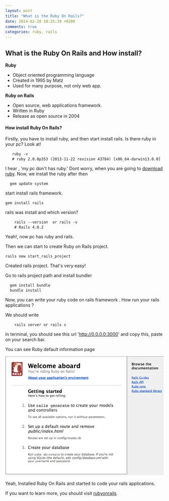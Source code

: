```yaml
---
layout: post
title: "What is the Ruby On Rails?"
date: 2014-02-28 18:25:39 +0200
comments: true
categories: ruby, rails
---
```


## What is the Ruby On Rails and How install?

**Ruby**

- Object oriented programming language
- Created in 1995 by Matz
- Used for many purpose, not only web app.

**Ruby on Rails**

- Open source, web applications framework.
- Written in Ruby
- Release as open source in 2004

#### How install Ruby On Rails?

Firstly, you have to install ruby, and then start install rails.
Is there ruby in your pc? Look at!

       ruby -v
       # ruby 2.0.0p353 (2013-11-22 revision 43784) [x86_64-darwin13.0.0]

I hear , 'my pc don't has ruby.' Dont worry, when you are going to [download ruby](https://www.ruby-lang.org/en/).
Now, we install the ruby after then

      gem update system

start install rails framework.

    gem install rails

rails was install and which version?

        rails --version  or rails -v
        # Rails 4.0.2

Yeah!, now pc has ruby and rails.

Then we can start to create Ruby on Rails project.

    rails new start_rails_project

Created rails project. That's very easy!

Go to rails project path and install bundler

      gem install bundle
      bundle install

Now, you can write your ruby code on rails framework . How run your rails applications ?

We should write

        rails server or rails s

In terminal, you should see this url 'http://0.0.0.0:3000' and copy this, paste on your search bar.

You can see Ruby default information page

![Default page](../images/rails_welcome.png)

Yeah, Installed Ruby On Rails and started to code your rails applications.

If you want to learn more, you should visit [rubyonrails](http://guides.rubyonrails.org/).














